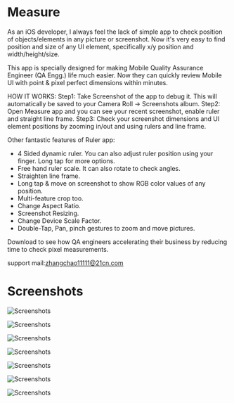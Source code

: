 # Measure

As an iOS developer, I always feel the lack of simple app to check position of objects/elements in any picture or screenshot. Now it's very easy to find position and size of any UI element, specifically x/y position and width/height/size.
 
 This app is specially designed for making Mobile Quality Assurance Engineer (QA Engg.) life much easier. Now they can quickly review Mobile UI with point & pixel perfect dimensions within minutes.
 
 HOW IT WORKS:
 Step1: Take Screenshot of the app to debug it. This will automatically be saved to your Camera Roll -> Screenshots album.
 Step2: Open Measure app and you can see your recent screenshot, enable ruler and straight line frame.
 Step3: Check your screenshot dimensions and UI element positions by zooming in/out and using rulers and line frame.
 
 Other fantastic features of Ruler app:
 - 4 Sided dynamic ruler. You can also adjust ruler position using your finger. Long tap for more options.
 - Free hand ruler scale. It can also rotate to check angles.
 - Straighten line frame.
 - Long tap & move on screenshot to show RGB color values of any position.
 - Multi-feature crop too.
 - Change Aspect Ratio.
 - Screenshot Resizing.
 - Change Device Scale Factor.
 - Double-Tap, Pan, pinch gestures to zoom and move pictures.
 
 Download to see how QA engineers accelerating their business by reducing time to check pixel measurements.
 
 support mail:[zhangchao11111@21cn.com](mailto:zhangchao11111@21cn.com "mail")

# Screenshots

![Screenshots](https://raw.githubusercontent.com/proflli/measure/master/1.png )

![Screenshots](https://raw.githubusercontent.com/proflli/measure/master/2.png )

![Screenshots](https://raw.githubusercontent.com/proflli/measure/master/3.png )

![Screenshots](https://raw.githubusercontent.com/proflli/measure/master/4.png )

![Screenshots](https://raw.githubusercontent.com/proflli/measure/master/5.png )

![Screenshots](https://raw.githubusercontent.com/proflli/measure/master/6.png )

![Screenshots](https://raw.githubusercontent.com/proflli/measure/master/7.jpg )

